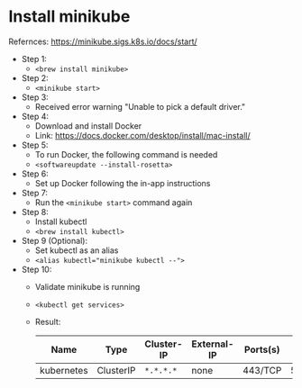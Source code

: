 # Install minikube
Refernces: https://minikube.sigs.k8s.io/docs/start/
* Step 1:
    - `<brew install minikube>`
* Step 2:
    - `<minikube start>`
* Step 3:
    - Received error warning "Unable to pick a default driver."
* Step 4:
    - Download and install Docker
    - Link: https://docs.docker.com/desktop/install/mac-install/
* Step 5:
    - To run Docker, the following command is needed
    - `<softwareupdate --install-rosetta>`
* Step 6:
    - Set up Docker following the in-app instructions
* Step 7:
    - Run the `<minikube start>` command again
* Step 8:
    - Install kubectl
    - `<brew install kubectl>`
* Step 9 (Optional):
    - Set kubectl as an alias
    - `<alias kubectl="minikube kubectl --">`
* Step 10:
    - Validate minikube is running
    - `<kubectl get services>`
    - Result:

        | Name       | Type      | Cluster-IP | External-IP | Ports(s) | Age   |
        | ---------- | --------- | ---------- | ----------- | -------- | ----- |
        | kubernetes | ClusterIP | `*.*.*.*`  | none        | 443/TCP  | 5m25s |